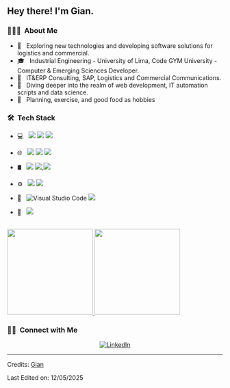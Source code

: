 <h2> Hey there! I'm Gian.</h2>

<h3> 👨🏻‍💻 &nbsp;About Me </h3>

- 🤔 &nbsp; Exploring new technologies and developing software solutions for logistics and commercial.
- 🎓 &nbsp; Industrial Engineering - University of Lima, Code GYM University - Computer & Emerging Sciences Developer.
- 💼 &nbsp; IT&ERP Consulting, SAP, Logistics and Commercial Communications.
- 💭 &nbsp; Diving deeper into the realm of web development, IT automation scripts and data science.
- 🍭 &nbsp; Planning, exercise, and good food as hobbies

<h3> 🛠 &nbsp;Tech Stack</h3>

- 💻 &nbsp; <img src="https://img.shields.io/badge/java-%23ED8B00.svg?style=for-the-badge&logo=openjdk&logoColor=white"/> <img src="https://img.shields.io/badge/html5-%23E34F26.svg?style=for-the-badge&logo=html5&logoColor=white"/> <img src="https://img.shields.io/badge/css3-%231572B6.svg?style=for-the-badge&logo=css3&logoColor=white"/>
- 🌐 &nbsp; <img src="https://img.shields.io/badge/javascript%20-%23323330.svg?&style=for-the-badge&logo=javascript&logoColor=%23F7DF1E"/> <img src="https://img.shields.io/badge/node.js%20-%2343853D.svg?&style=for-the-badge&logo=node.js&logoColor=white"/> <img src="https://img.shields.io/badge/react%20-%2320232a.svg?&style=for-the-badge&logo=react&logoColor=%2361DAFB"/>

- 🛢 &nbsp;
  <img src="https://img.shields.io/badge/mysql-%2300f.svg?&style=for-the-badge&logo=mysql&logoColor=white"/> <img src ="https://img.shields.io/badge/MongoDB-%234ea94b.svg?&style=for-the-badge&logo=mongodb&logoColor=white"/>,<img src ="https://img.shields.io/badge/postgres-%23316192.svg?&style=for-the-badge&logo=postgresql&logoColor=white"/>
 
- ⚙️ &nbsp;
  <img src="https://img.shields.io/badge/git%20-%23F05033.svg?&style=for-the-badge&logo=git&logoColor=white"/> <img src="https://img.shields.io/badge/github%20-%23121011.svg?&style=for-the-badge&logo=github&logoColor=white"/>

- 🔧 &nbsp;
 ![Visual Studio Code](https://img.shields.io/badge/-VsCode-2C2C32?style=flat-square&logo=visual-studio-code&logoColor=0078D7) <img src="https://img.shields.io/badge/Gradle-02303A.svg?style=for-the-badge&logo=Gradle&logoColor=white"/>
- 🎨 &nbsp; <img src="https://img.shields.io/badge/figma%20-%23F24E1E.svg?&style=for-the-badge&logo=figma&logoColor=white"/>


<br/>

<a href="https://github.com/Gianbackend">
  <img height="200em" src="https://github-readme-stats.vercel.app/api?username=Gianbackend&theme=buefy&show_icons=true" />
  <img height="200em" src="https://github-readme-stats.vercel.app/api/top-langs/?username=Gianbackend&theme=buefy&layout=compact"/>
</a>

<br/>

<h3> 🤝🏻 &nbsp;Connect with Me </h3>

<p align="center">
<a href="https://www.linkedin.com/in/giancarlovilcapoma/"><img alt="LinkedIn" src="https://img.shields.io/badge/LinkedIn-gian-blue?style=flat-square&logo=linkedin"></a>
</p>

------
Credits: [Gian](https://github.com/Gianbackend)

Last Edited on: 12/05/2025
